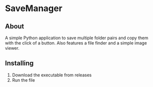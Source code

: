 # SaveManager

## About
A simple Python application to save multiple folder pairs and copy them with the click of a button. Also features a file finder and a simple image viewer.

## Installing
1. Download the executable from releases
2. Run the file
